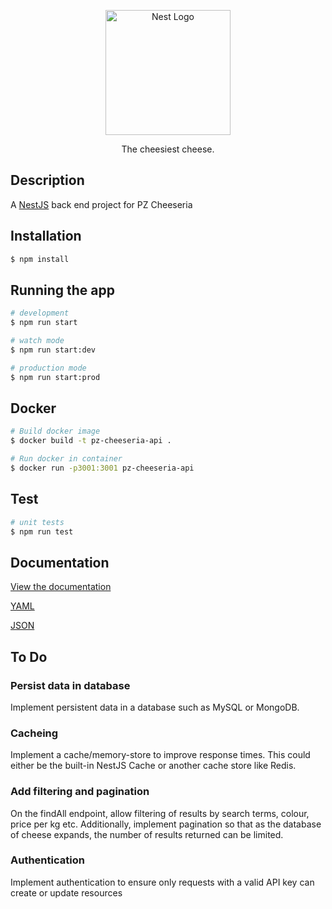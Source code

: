 <p align="center">
  <a href="http://nestjs.com/" target="blank"><img src="https://i.imgur.com/so4pGUb.png" width="200" alt="Nest Logo" /></a>
</p>

  <p align="center">The cheesiest cheese.</p>

## Description

A <a href="https://nestjs.com" target="_blank">NestJS</a> back end project for PZ Cheeseria

## Installation

```bash
$ npm install
```

## Running the app

```bash
# development
$ npm run start

# watch mode
$ npm run start:dev

# production mode
$ npm run start:prod
```

## Docker

```bash
# Build docker image
$ docker build -t pz-cheeseria-api .

# Run docker in container
$ docker run -p3001:3001 pz-cheeseria-api
```

## Test

```bash
# unit tests
$ npm run test
```

## Documentation

[View the documentation](http://localhost:3001/api)

[YAML](http://localhost:3001/api-yaml)

[JSON](http://localhost:3001/api-json)

## To Do

### Persist data in database

Implement persistent data in a database such as MySQL or MongoDB.

### Cacheing

Implement a cache/memory-store to improve response times. This could either be the built-in NestJS Cache or another cache store like Redis.

### Add filtering and pagination

On the findAll endpoint, allow filtering of results by search terms, colour, price per kg etc.
Additionally, implement pagination so that as the database of cheese expands, the number of results returned can be limited.

### Authentication

Implement authentication to ensure only requests with a valid API key can create or update resources
